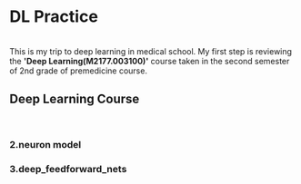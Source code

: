 **<h1>DL Practice</h1>** <br>
This is my trip to deep learning in medical school. My first step is reviewing the **'Deep Learning(M2177.003100)'** course taken in the second semester of 2nd grade of premedicine course.

<h2>Deep Learning Course</h2> <br>
<h3>2.neuron model</h3>
<h3>3.deep_feedforward_nets</h3>
